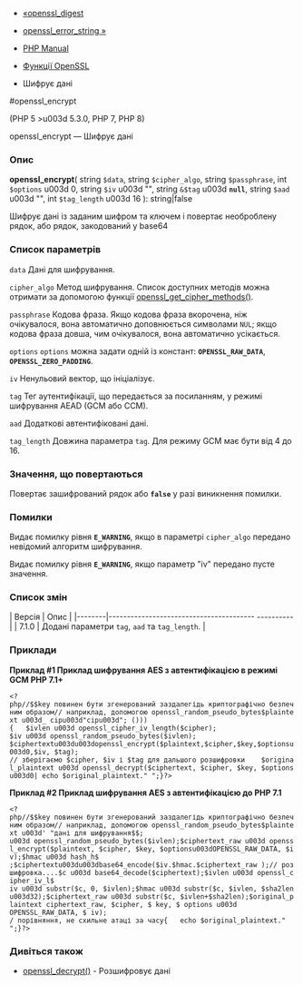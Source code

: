 - [«openssl_digest](function.openssl-digest.md)
- [openssl_error_string »](function.openssl-error-string.md)

- [PHP Manual](index.md)
- [Функції OpenSSL](ref.openssl.md)
- Шифрує дані

#openssl_encrypt

(PHP 5 \>u003d 5.3.0, PHP 7, PHP 8)

openssl_encrypt — Шифрує дані

### Опис

**openssl_encrypt**(
string `$data`,
string `$cipher_algo`,
string `$passphrase`,
int `$options` u003d 0,
string `$iv` u003d "",
string `&$tag` u003d **`null`**,
string `$aad` u003d "",
int `$tag_length` u003d 16
): string\|false

Шифрує дані із заданим шифром та ключем і повертає необроблену
рядок, або рядок, закодований у base64

### Список параметрів

`data`
Дані для шифрування.

`cipher_algo`
Метод шифрування. Список доступних методів можна отримати за допомогою
функції
[openssl_get_cipher_methods()](function.openssl-get-cipher-methods.md).

`passphrase`
Кодова фраза. Якщо кодова фраза вкорочена, ніж очікувалося, вона
автоматично доповнюється символами `NUL`; якщо кодова фраза довша,
чим очікувалося, вона автоматично усікається.

`options`
`options` можна задати одній із констант: **`OPENSSL_RAW_DATA`**,
**`OPENSSL_ZERO_PADDING`**.

`iv`
Ненульовий вектор, що ініціалізує.

`tag`
Тег аутентифікації, що передається за посиланням, у режимі шифрування AEAD
(GCM або CCM).

`aad`
Додаткові автентифіковані дані.

`tag_length`
Довжина параметра `tag`. Для режиму GCM має бути від 4 до 16.

### Значення, що повертаються

Повертає зашифрований рядок або **`false`** у разі виникнення
помилки.

### Помилки

Видає помилку рівня **`E_WARNING`**, якщо в параметрі `cipher_algo`
передано невідомий алгоритм шифрування.

Видає помилку рівня **`E_WARNING`**, якщо параметр "iv" передано
пусте значення.

### Список змін

| Версія | Опис |
|--------|---------------------------------------- ----------|
| 7.1.0 | Додані параметри `tag`, `aad` та `tag_length`. |

### Приклади

**Приклад #1 Приклад шифрування AES з автентифікацією в режимі GCM PHP
7.1+**

`<?php//$$key повинен бути згенерований заздалегідь криптографічно безпечним образом// наприклад, допомогою openssl_random_pseudo_bytes$plaintext u003d_ cipu003d"cipu003d"; ())){   $ivlen u003d openssl_cipher_iv_length($cipher); $iv u003d openssl_random_pseudo_bytes($ivlen); $ciphertextu003du003dopenssl_encrypt($plaintext,$cipher,$key,$optionsu003d0,$iv, $tag); // зберігаємо $cipher, $iv і $tag для дальшого розшифровки    $original_plaintext u003d openssl_decrypt($ciphertext, $cipher, $key, $optionsu003d0| echo $original_plaintext."
";}?> `

**Приклад #2 Приклад шифрування AES з автентифікацією до PHP 7.1**

`<?php//$$key повинен бути згенерований заздалегідь криптографічно безпечним образом// наприклад, допомогою openssl_random_pseudo_bytes$plaintext u003d' "дані для шифрування$$; u003d openssl_random_pseudo_bytes($ivlen);$ciphertext_raw u003d openssl_encrypt($plaintext, $cipher, $key, $optionsu003dOPENSSL_RAW_DATA, $iv);$hmac u003d hash_h$ ;$ciphertextu003du003dbase64_encode($iv.$hmac.$ciphertext_raw );// розшифровка....$c u003d base64_decode($ciphertext);$ivlen u003d openssl_cipher_iv_l$ iv u003d substr($c, 0, $ivlen);$hmac u003d substr($c, $ivlen, $sha2lenu003d32);$ciphertext_raw u003d substr($c, $ivlen+$sha2len);$original_plaintext ciphertext_raw, $cipher, $ key, $ options u003d OPENSSL_RAW_DATA, $ iv); / порівняння, не схильне атаці за часу{   echo $original_plaintext."
";}?> `

### Дивіться також

- [openssl_decrypt()](function.openssl-decrypt.md) - Розшифровує
дані
